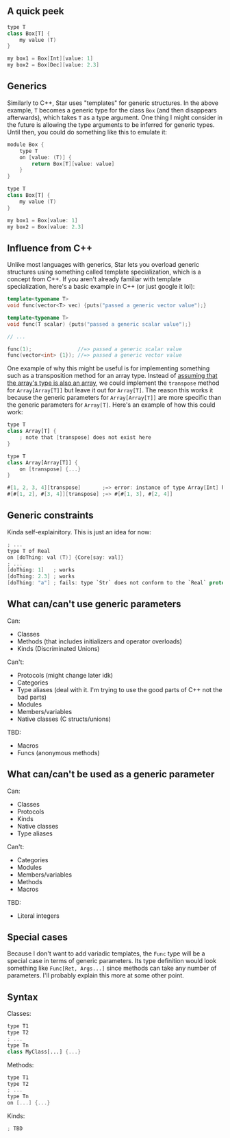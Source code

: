 ## A quick peek

```swift
type T
class Box[T] {
	my value (T)
}

my box1 = Box[Int][value: 1]
my box2 = Box[Dec][value: 2.3]
```

## Generics
Similarly to C++, Star uses "templates" for generic structures. In the above example, `T` becomes a generic type for the class `Box` (and then disappears afterwards),
which takes `T` as a type argument. One thing I might consider in the future is allowing the type arguments to be inferred for generic types. Until then, you could
do something like this to emulate it:

```swift
module Box {
	type T
	on [value: (T)] {
		return Box[T][value: value]
	}
}

type T
class Box[T] {
	my value (T)
}

my box1 = Box[value: 1]
my box2 = Box[value: 2.3]
```

## Influence from C++
Unlike most languages with generics, Star lets you overload generic structures using something called template specialization, which is
a concept from C++. If you aren't already familiar with template specialization, here's a basic example in C++ (or just google it lol):

```c++
template<typename T>
void func(vector<T> vec) {puts("passed a generic vector value");}

template<typename T>
void func(T scalar) {puts("passed a generic scalar value");}

// ...

func(1);               //=> passed a generic scalar value
func(vector<int> {1}); //=> passed a generic vector value
```

One example of why this might be useful is for implementing something such as a transposition method for an array type. Instead of
[assuming that the array's type is also an array](https://github.com/crystal-lang/crystal/blob/master/src/array.cr#L1861), we could
implement the `transpose` method for `Array[Array[T]]` but leave it out for `Array[T]`. The reason this works it because the generic
parameters for `Array[Array[T]]` are more specific than the generic parameters for `Array[T]`. Here's an example of how this could work:

```swift
type T
class Array[T] {
	; note that [transpose] does not exist here
}

type T
class Array[Array[T]] {
	on [transpose] {...}
}

#[1, 2, 3, 4][transpose]       ;=> error: instance of type Array[Int] has no method `[transpose]`!
#[#[1, 2], #[3, 4]][transpose] ;=> #[#[1, 3], #[2, 4]]
```

## Generic constraints
Kinda self-explainitory. This is just an idea for now:

```swift
; ...
type T of Real
on [doThing: val (T)] {Core[say: val]}
; ...
[doThing: 1]   ; works
[doThing: 2.3] ; works
[doThing: "a"] ; fails: type `Str` does not conform to the `Real` protocol
```

## What can/can't use generic parameters
Can:
- Classes
- Methods (that includes initializers and operator overloads)
- Kinds (Discriminated Unions)

Can't:
- Protocols (might change later idk)
- Categories
- Type aliases (deal with it. I'm trying to use the good parts of C++ not the bad parts)
- Modules
- Members/variables
- Native classes (C structs/unions)

TBD:
- Macros
- Funcs (anonymous methods)

## What can/can't be used as a generic parameter
Can:
- Classes
- Protocols
- Kinds
- Native classes
- Type aliases

Can't:
- Categories
- Modules
- Members/variables
- Methods
- Macros

TBD:
- Literal integers

## Special cases
Because I don't want to add variadic templates, the `Func` type will be a special case in terms of generic parameters. Its
type definition would look something like `Func[Ret, Args...]` since methods can take any number of parameters. I'll
probably explain this more at some other point.

## Syntax
Classes:
```swift
type T1
type T2
; ...
type Tn
class MyClass[...] {...}
```

Methods:
```swift
type T1
type T2
; ...
type Tn
on [...] {...}
```

Kinds:
```swift
; TBD
```
